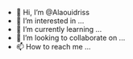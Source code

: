 - 👋 Hi, I’m @Alaouidriss
- 👀 I’m interested in ...
- 🌱 I’m currently learning ...
- 💞️ I’m looking to collaborate on ...
- 📫 How to reach me ...

<!---
Alaouidriss/Alaouidriss is a ✨ special ✨ repository because its `README.md` (this file) appears on your GitHub profile.
You can click the Preview link to take a look at your changes.
--->

